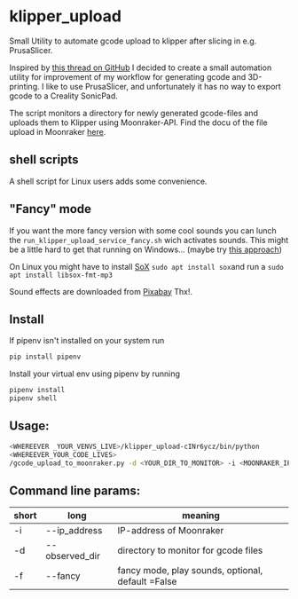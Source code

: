 # klipper_upload

Small Utility to automate gcode upload to klipper after slicing in e.g. PrusaSlicer. 

Inspired by [this thread on GitHub](https://github.com/Arksine/moonraker/discussions/128) I decided to create a small automation utility for improvement of my workflow for generating gcode and 3D-printing. I like to use  PrusaSlicer, and unfortunately it has no way to export gcode to a Creality SonicPad.

The script monitors a directory for newly generated 
gcode-files and uploads them to Klipper using Moonraker-API.
Find the docu of the file upload in Moonraker [here](https://moonraker.readthedocs.io/en/latest/web_api/#file-upload).

## shell scripts
A shell script for Linux users adds some convenience.
## "Fancy" mode
If you want the more fancy version with some cool sounds you can lunch the `run_klipper_upload_service_fancy.sh` wich activates sounds.
This might be a little hard to get that running on Windows... (maybe try [this approach](https://www.codeproject.com/Articles/33901/Compiling-SOX-with-Lame-and-Libmad-for-Windows))

On Linux you might have to install [SoX](https://sox.sourceforge.net/sox.html) `sudo apt install sox`and run a `sudo apt install libsox-fmt-mp3`

Sound effects are downloaded from <a href="https://pixabay.com/?utm_source=link-attribution&amp;utm_medium=referral&amp;utm_campaign=music&amp;utm_content=6313">Pixabay</a> Thx!.

## Install 

If pipenv isn't installed on your system run 
```bash
pip install pipenv
```
Install your virtual env using pipenv by running
```bash
pipenv install 
pipenv shell
```


## Usage: 
```bash
<WHEREEVER _YOUR_VENVS_LIVE>/klipper_upload-cINr6ycz/bin/python
<WHEREEVER_YOUR_CODE_LIVES>
/gcode_upload_to_moonraker.py -d <YOUR_DIR_TO_MONITOR> -i <MOONRAKER_IP>"
```
## Command line params:

| short | long           | meaning                                           |
|-------|----------------|---------------------------------------------------|
| -i    | --ip_address   | IP-address of Moonraker                           |
| -d    | --observed_dir | directory to monitor for gcode files              |
| -f    | --fancy        | fancy mode, play sounds, optional, default =False |


